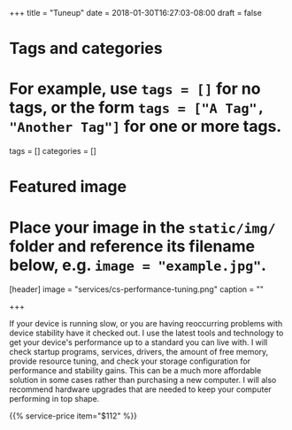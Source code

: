 +++
title = "Tuneup"
date = 2018-01-30T16:27:03-08:00
draft = false

# Tags and categories
# For example, use `tags = []` for no tags, or the form `tags = ["A Tag", "Another Tag"]` for one or more tags.
tags = []
categories = []

# Featured image
# Place your image in the `static/img/` folder and reference its filename below, e.g. `image = "example.jpg"`.
[header]
image = "services/cs-performance-tuning.png"
caption = ""

+++

<p>If your device is running slow, or you are having reoccurring problems with device stability have it checked out. I use the latest tools and technology to get your device's performance up to a standard you can live with. I will check startup programs, services, drivers, the amount of free memory, provide resource tuning, and check your storage configuration for performance and stability gains. This can be a much more affordable solution in some cases rather than purchasing a new computer. I will also recommend hardware upgrades that are needed to keep your computer performing in top shape.</p>

{{% service-price item="$112" %}}
